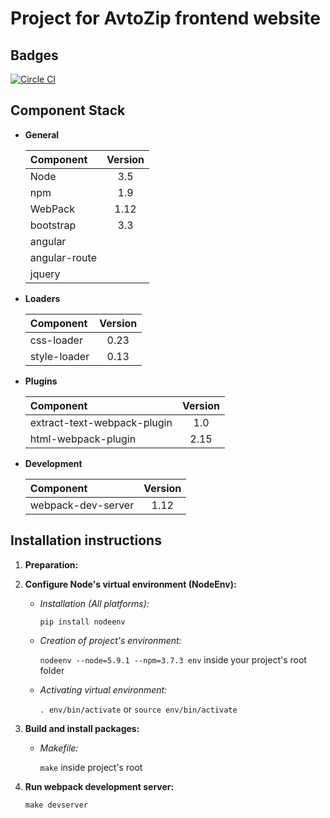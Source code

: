 # Project for AvtoZip frontend website

## Badges

[![Circle CI](https://circleci.com/gh/AvtoZip/app-avtozip.svg?style=shield)](https://circleci.com/gh/AvtoZip/app-avtozip)

## Component Stack

+ **General**

   | Component | Version |
   |:---|:---:|
   | Node | 3.5 |
   | npm | 1.9 |
   | WebPack | 1.12 |
   | bootstrap | 3.3 |
   | angular | | 1.5 |
   | angular-route | | 1.5 |
   | jquery | | 2.2 |

   
+ **Loaders**

   | Component | Version |
   |:---|:---:|
   | css-loader | 0.23 |
   | style-loader | 0.13 |

+ **Plugins**

   | Component | Version |
   |:---|:---:|
   | extract-text-webpack-plugin | 1.0 |
   | html-webpack-plugin | 2.15 |

+ **Development**

   | Component | Version |
   |:---|:---:|
   | webpack-dev-server | 1.12 |


## Installation instructions

1. **Preparation:**

1. **Configure Node's virtual environment (NodeEnv):**

   - *Installation (All platforms):*

      `pip install nodeenv`

   - *Creation of project's environment:*

      `nodeenv --node=5.9.1 --npm=3.7.3 env` inside your project's root folder

   - *Activating virtual environment:*

      `. env/bin/activate` or `source env/bin/activate`

1. **Build and install packages:**

   - *Makefile:*

      `make` inside project's root

1. **Run webpack development server:**

   `make devserver`
